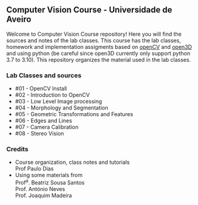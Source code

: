 ## Computer Vision Course - Universidade de Aveiro

Welcome to Computer Vision Course repository! Here you will find the sources and notes of the lab classes. This course has the lab classes, homework and implementation assigments based on [openCV](https://opencv.org/) and [open3D](http://www.open3d.org/docs/release/#) and using python (be careful since open3D currently only support python 3.7 to 3.10). This  repository organizes the material used in the lab classes. 

### Lab Classes and sources   
* #01 - OpenCV Install
* #02 - Introduction to OpenCV
* #03 - Low Level Image processing
* #04 - Morphology and Segmentation
* #05 - Geometric Transformations and Features
* #06 - Edges and Lines
* #07 - Camera Calibration
* #08 - Stereo Vision


### Credits
* Course organization, class notes and tutorials  
Prof Paulo Dias  
* Using some materials from\
Prof<sup>a</sup>. Beatriz Sousa Santos\
Prof. António Neves\
Prof. Joaquim Madeira

